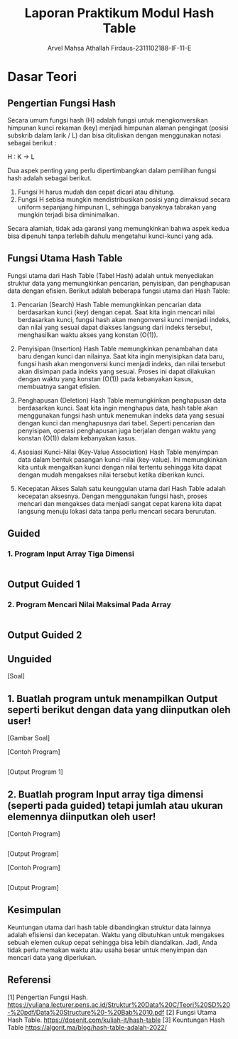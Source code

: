 # <h1 align="center">Laporan Praktikum Modul Hash Table </h1>
<p align="center">Arvel Mahsa Athallah Firdaus-2311102188-IF-11-E</p>

# Dasar Teori
## Pengertian Fungsi Hash
Secara umum fungsi hash (H) adalah fungsi untuk mengkonversikan himpunan kunci rekaman (key) menjadi himpunan alaman pengingat (posisi subskrib dalam larik / L)
dan bisa dituliskan dengan menggunakan notasi sebagai berikut : 

H : K → L

Dua aspek penting yang perlu dipertimbangkan dalam pemilihan fungsi hash adalah sebagai berikut. 
1. Fungsi H harus mudah dan cepat dicari atau dihitung.
2. Fungsi H sebisa mungkin mendistribusikan posisi yang dimaksud secara uniform
sepanjang himpunan L, sehingga banyaknya tabrakan yang mungkin terjadi bisa
diminimalkan. 

Secara alamiah, tidak ada garansi yang memungkinkan bahwa aspek
kedua bisa dipenuhi tanpa terlebih dahulu mengetahui kunci-kunci yang ada.

## Fungsi Utama Hash Table
Fungsi utama dari Hash Table (Tabel Hash) adalah untuk menyediakan struktur data yang memungkinkan pencarian, penyisipan, dan penghapusan data dengan efisien. Berikut adalah beberapa fungsi utama dari Hash Table:

1. Pencarian (Search)
Hash Table memungkinkan pencarian data berdasarkan kunci (key) dengan cepat. Saat kita ingin mencari nilai berdasarkan kunci, fungsi hash akan mengonversi kunci menjadi indeks, dan nilai yang sesuai dapat diakses langsung dari indeks tersebut, menghasilkan waktu akses yang konstan (O(1)).

2. Penyisipan (Insertion)
Hash Table memungkinkan penambahan data baru dengan kunci dan nilainya. Saat kita ingin menyisipkan data baru, fungsi hash akan mengonversi kunci menjadi indeks, dan nilai tersebut akan disimpan pada indeks yang sesuai. Proses ini dapat dilakukan dengan waktu yang konstan (O(1)) pada kebanyakan kasus, membuatnya sangat efisien.

3. Penghapusan (Deletion)
Hash Table memungkinkan penghapusan data berdasarkan kunci. Saat kita ingin menghapus data, hash table akan menggunakan fungsi hash untuk menemukan indeks data yang sesuai dengan kunci dan menghapusnya dari tabel. Seperti pencarian dan penyisipan, operasi penghapusan juga berjalan dengan waktu yang konstan (O(1)) dalam kebanyakan kasus.

4. Asosiasi Kunci-Nilai (Key-Value Association)
Hash Table menyimpan data dalam bentuk pasangan kunci-nilai (key-value). Ini memungkinkan kita untuk mengaitkan kunci dengan nilai tertentu sehingga kita dapat dengan mudah mengakses nilai tersebut ketika diberikan kunci.

5. Kecepatan Akses
Salah satu keunggulan utama dari Hash Table adalah kecepatan aksesnya. Dengan menggunakan fungsi hash, proses mencari dan mengakses data menjadi sangat cepat karena kita dapat langsung menuju lokasi data tanpa perlu mencari secara berurutan.


## Guided 
### 1. Program Input Array Tiga Dimensi

```C++

```


## Output Guided 1


### 2. Program Mencari Nilai Maksimal Pada Array
```C++

```


## Output Guided 2


## Unguided 
   [Soal]
   
## 1. Buatlah program untuk menampilkan Output seperti berikut dengan data yang diinputkan oleh user!
[Gambar Soal]


[Contoh Program]
```C++
```
[Output Program 1]


## 2. Buatlah program Input array tiga dimensi (seperti pada guided) tetapi jumlah atau ukuran elemennya diinputkan oleh user!
   
[Contoh Program]
```C++

```
[Output Program]


[Contoh Program]
```C++

```
[Output Program]


## Kesimpulan
Keuntungan utama dari hash table dibandingkan struktur data lainnya adalah efisiensi dan kecepatan. Waktu yang dibutuhkan untuk mengakses sebuah elemen cukup cepat sehingga bisa lebih diandalkan. Jadi, Anda tidak perlu memakan waktu atau usaha besar untuk menyimpan dan mencari data yang diperlukan.

## Referensi
[1] Pengertian Fungsi Hash. 
https://yuliana.lecturer.pens.ac.id/Struktur%20Data%20C/Teori%20SD%20-%20pdf/Data%20Structure%20-%20Bab%2010.pdf
[2] Fungsi Utama Hash Table. 
https://dosenit.com/kuliah-it/hash-table
[3] Keuntungan Hash Table
https://algorit.ma/blog/hash-table-adalah-2022/
